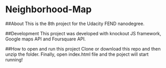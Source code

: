 # Neighborhood-Map

##About
This is the 8th project for the Udacity FEND nanodegree.

##Development
This project was developed with knockout JS framework, Google maps API and Foursquare API.

##How to open and run this project
Clone or download this repo and then unzip the folder. Finally, open index.html file and the poject will start running!



